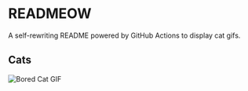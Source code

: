 # READMEOW

A self-rewriting README powered by GitHub Actions to display cat gifs.

## Cats

![Bored Cat GIF](https://media3.giphy.com/media/mlvseq9yvZhba/200.gif?cid=9acd02da0fgp5l6ngw2atcd2zyhy9xwleptao0m7v40qe5fs&ep=v1_gifs_search&rid=200.gif&ct=g)
